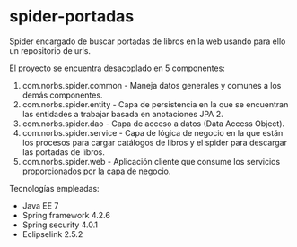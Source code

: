# spider-portadas
Spider encargado de buscar portadas de libros en la web usando para ello un repositorio de urls.

El proyecto se encuentra desacoplado en 5 componentes:
1. com.norbs.spider.common - Maneja datos generales y comunes a los demás componentes.
2. com.norbs.spider.entity - Capa de persistencia en la que se encuentran las entidades a trabajar basada en anotaciones JPA 2.
3. com.norbs.spider.dao - Capa de acceso a datos (Data Access Object).
4. com.norbs.spider.service - Capa de lógica de negocio en la que están los procesos para cargar catálogos de libros y el spider para descargar las portadas de libros.
5. com.norbs.spider.web - Aplicación cliente que consume los servicios proporcionados por la capa de negocio.

Tecnologías empleadas:
- Java EE 7
- Spring framework 4.2.6
- Spring security 4.0.1
- Eclipselink 2.5.2
